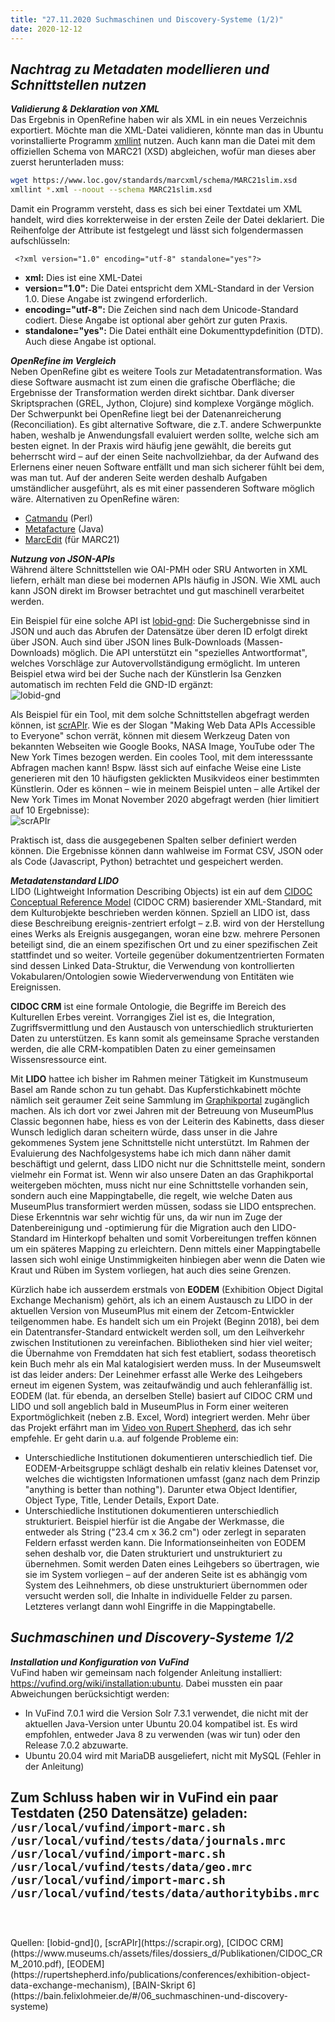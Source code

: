 ```yaml
---
title: "27.11.2020 Suchmaschinen und Discovery-Systeme (1/2)"
date: 2020-12-12
---
```


## *Nachtrag zu Metadaten modellieren und Schnittstellen nutzen*  

***Validierung & Deklaration von XML***   
Das Ergebnis in OpenRefine haben wir als XML in ein neues Verzeichnis exportiert. Möchte man die XML-Datei validieren, könnte man das in Ubuntu vorinstallierte Programm [xmllint](http://xmlsoft.org/xmllint.html) nutzen. Auch kann man die Datei mit dem offiziellen Schema von MARC21 (XSD) abgleichen, wofür man dieses aber zuerst herunterladen muss: 
```bash
wget https://www.loc.gov/standards/marcxml/schema/MARC21slim.xsd
xmllint *.xml --noout --schema MARC21slim.xsd
```

Damit ein Programm versteht, dass es sich bei einer Textdatei um XML handelt, wird dies korrekterweise in der ersten Zeile der Datei deklariert. Die Reihenfolge der Attribute ist festgelegt und lässt sich folgendermassen aufschlüsseln: 
 ```
  <?xml version="1.0" encoding="utf-8" standalone="yes"?>
  ```
* **xml:** Dies ist eine XML-Datei
* **version="1.0":** Die Datei entspricht dem XML-Standard in der Version 1.0. Diese Angabe ist zwingend erforderlich.
* **encoding="utf-8":** Die Zeichen sind nach dem Unicode-Standard codiert. Diese Angabe ist optional aber gehört zur guten Praxis.
* **standalone="yes":** Die Datei enthält eine Dokumenttypdefinition (DTD). Auch diese Angabe ist optional.

***OpenRefine im Vergleich***   
Neben OpenRefine gibt es weitere Tools zur Metadatentransformation. Was diese Software ausmacht ist zum einen die grafische Oberfläche; die Ergebnisse der Transformation werden direkt sichtbar. Dank diverser Skriptsprachen (GREL, Jython, Clojure) sind komplexe Vorgänge möglich. Der Schwerpunkt bei OpenRefine liegt bei der Datenanreicherung (Reconciliation). Es gibt alternative Software, die z.T. andere Schwerpunkte haben, weshalb je Anwendungsfall evaluiert werden sollte, welche sich am besten eignet. In der Praxis wird häufig jene gewählt, die bereits gut beherrscht wird – auf der einen Seite nachvollziehbar, da der Aufwand des Erlernens einer neuen Software entfällt und man sich sicherer fühlt bei dem, was man tut. Auf der anderen Seite werden deshalb Aufgaben umständlicher ausgeführt, als es mit einer passenderen Software möglich wäre. Alternativen zu OpenRefine wären:
* [Catmandu](https://librecat.org) (Perl)
* [Metafacture](https://github.com/metafacture/metafacture-core) (Java)
* [MarcEdit](https://marcedit.reeset.net) (für MARC21)

***Nutzung von JSON-APIs***   
Während ältere Schnittstellen wie OAI-PMH oder SRU Antworten in XML liefern, erhält man diese bei modernen APIs häufig in JSON. Wie XML auch kann JSON direkt im Browser betrachtet und gut maschinell verarbeitet werden.

Ein Beispiel für eine solche API ist [lobid-gnd](<https://lobid.org/gnd/api>): Die Suchergebnisse sind in JSON und auch das Abrufen der Datensätze über deren ID erfolgt direkt über JSON. Auch sind über JSON lines Bulk-Downloads (Massen-Downloads) möglich. Die API unterstützt ein "spezielles Antwortformat", welches Vorschläge zur Autovervollständigung ermöglicht. Im unteren Beispiel etwa wird bei der Suche nach der Künstlerin Isa Genzken automatisch im rechten Feld die GND-ID ergänzt:   
![lobid-gnd]({{site.baseurl}}/images/lobidgnd.png)

Als Beispiel für ein Tool, mit dem solche Schnittstellen abgefragt werden können, ist [scrAPIr](https://scrapir.org). Wie es der Slogan "Making Web Data APIs Accessible to Everyone" schon verrät, können mit diesem Werkzeug Daten von bekannten Webseiten wie Google Books, NASA Image, YouTube oder The New York Times bezogen werden. Ein cooles Tool, mit dem interesssante Abfragen machen kann! Bspw. lässt sich auf einfache Weise eine Liste generieren mit den 10 häufigsten geklickten Musikvideos einer bestimmten Künstlerin. Oder es können – wie in meinem Beispiel unten – alle Artikel der New York Times im Monat November 2020 abgefragt werden (hier limitiert auf 10 Ergebnisse):   
![scrAPIr]({{site.baseurl}}/images/scrapir.png)

Praktisch ist, dass die ausgegebenen Spalten selber definiert werden können. Die Ergebnisse können dann wahlweise im Format CSV, JSON oder als Code (Javascript, Python) betrachtet und gespeichert werden.

***Metadatenstandard LIDO***   
LIDO (Lightweight Information Describing Objects) ist ein auf dem [CIDOC Conceptual Reference Model](http://www.cidoc-crm.org/) (CIDOC CRM) basierender XML-Standard, mit dem Kulturobjekte beschrieben werden können. Spziell an LIDO ist, dass diese Beschreibung ereignis-zentriert erfolgt – z.B. wird von der Herstellung eines Werks als Ereignis ausgegangen, woran eine bzw. mehrere Personen beteiligt sind, die an einem spezifischen Ort und zu einer spezifischen Zeit stattfindet und so weiter. Vorteile gegenüber dokumentzentrierten Formaten sind dessen Linked Data-Struktur, die Verwendung von kontrollierten Vokabularen/Ontologien sowie Wiederverwendung von Entitäten wie Ereignissen.

**CIDOC CRM** ist eine formale Ontologie, die Begriffe im Bereich des Kulturellen Erbes vereint. Vorrangiges Ziel ist es, die Integration, Zugriffsvermittlung und den Austausch von unterschiedlich strukturierten Daten zu unterstützen. Es kann somit als gemeinsame Sprache verstanden werden, die alle CRM-kompatiblen Daten zu einer gemeinsamen Wissensressource eint.

Mit **LIDO** hattee ich bisher im Rahmen meiner Tätigkeit im Kunstmuseum Basel am Rande schon zu tun gehabt. Das Kupferstichkabinett möchte nämlich seit geraumer Zeit seine Sammlung im [Graphikportal](https://www.graphikportal.org) zugänglich machen. Als ich dort vor zwei Jahren mit der Betreuung von MuseumPlus Classic begonnen habe, hiess es von der Leiterin des Kabinetts, dass dieser Wunsch lediglich daran scheitern würde, dass unser in die Jahre gekommenes System jene Schnittstelle nicht unterstützt. Im Rahmen der Evaluierung des Nachfolgesystems habe ich mich dann näher damit beschäftigt und gelernt, dass LIDO nicht nur die Schnittstelle meint, sondern vielmehr ein Format ist. Wenn wir also unsere Daten an das Graphikportal weitergeben möchten, muss nicht nur eine Schnittstelle vorhanden sein, sondern auch eine Mappingtabelle, die regelt, wie welche Daten aus MuseumPlus transformiert werden müssen, sodass sie LIDO entsprechen. Diese Erkenntnis war sehr wichtig für uns, da wir nun im Zuge der Datenbereinigung und -optimierung für die Migration auch den LIDO-Standard im Hinterkopf behalten und somit Vorbereitungen treffen können um ein späteres Mapping zu erleichtern. Denn mittels einer Mappingtabelle lassen sich wohl einige Unstimmigkeiten hinbiegen aber wenn die Daten wie Kraut und Rüben im System vorliegen, hat auch dies seine Grenzen. 

Kürzlich habe ich ausserdem erstmals von **EODEM** (Exhibition Object Digital Exchange Mechanism) gehört, als ich an einem Austausch zu LIDO in der aktuellen Version von MuseumPlus mit einem der Zetcom-Entwickler teilgenommen habe. Es handelt sich um ein Projekt (Beginn 2018), bei dem ein Datentransfer-Standard entwickelt werden soll, um den Leihverkehr zwischen Institutionen zu vereinfachen. Bibliotheken sind hier viel weiter; die Übernahme von Fremddaten hat sich fest etabliert, sodass theoretisch kein Buch mehr als ein Mal katalogisiert werden muss. In der Museumswelt ist das leider anders: Der Leinehmer erfasst alle Werke des Leihgebers erneut im eigenen System, was zeitaufwändig und auch fehleranfällig ist. EODEM (lat. für ebenda, an derselben Stelle) basiert auf CIDOC CRM und LIDO und soll angeblich bald in MuseumPlus in Form einer weiteren Exportmöglichkeit (neben z.B. Excel, Word) integriert werden. Mehr über das Projekt erfährt man im [Video von Rupert Shepherd](https://rupertshepherd.info/publications/conferences/exhibition-object-data-exchange-mechanism), das ich sehr empfehle. Er geht darin u.a. auf folgende Probleme ein:  
* Unterschiedliche Institutionen dokumentieren unterschiedlich tief. Die EODEM-Arbeitsgruppe schlägt deshalb ein relativ kleines Datenset vor, welches die wichtigsten Informationen umfasst (ganz nach dem Prinzip "anything is better than nothing"). Darunter etwa Object Identifier, Object Type, Title, Lender Details, Export Date.
* Unterschiedliche Institutionen dokumentieren unterschiedlich strukturiert. Beispiel hierfür ist die Angabe der Werkmasse, die entweder als String ("23.4 cm x 36.2 cm") oder zerlegt in separaten Feldern erfasst werden kann. Die Informationseinheiten von EODEM sehen deshalb vor, die Daten strukturiert und unstrukturiert zu übernehmen. Somit werden Daten eines Leihgebers so übertragen, wie sie im System vorliegen – auf der anderen Seite ist es abhängig vom System des Leihnehmers, ob diese unstrukturiert übernommen oder versucht werden soll, die Inhalte in individuelle Felder zu parsen. Letzteres verlangt dann wohl Eingriffe in die Mappingtabelle.

## *Suchmaschinen und Discovery-Systeme 1/2*   

***Installation und Konfiguration von VuFind***    
VuFind haben wir gemeinsam nach folgender Anleitung installiert: https://vufind.org/wiki/installation:ubuntu. Dabei mussten ein paar Abweichungen berücksichtigt werden:
* In VuFind 7.0.1 wird die Version Solr 7.3.1 verwendet, die nicht mit der aktuellen Java-Version unter Ubuntu 20.04 kompatibel ist. Es wird empfohlen, entweder Java 8 zu verwenden (was wir tun) oder den Release 7.0.2 abzuwarte.
* Ubuntu 20.04 wird mit MariaDB ausgeliefert, nicht mit MySQL (Fehler in der Anleitung)

Zum Schluss haben wir in VuFind ein paar Testdaten (250 Datensätze) geladen:
    ```
    /usr/local/vufind/import-marc.sh /usr/local/vufind/tests/data/journals.mrc
    /usr/local/vufind/import-marc.sh /usr/local/vufind/tests/data/geo.mrc
    /usr/local/vufind/import-marc.sh /usr/local/vufind/tests/data/authoritybibs.mrc
    ```   
<br>
---  
<br>
Quellen: [lobid-gnd](<https://lobid.org/gnd/api>), [scrAPIr](https://scrapir.org), [CIDOC CRM](https://www.museums.ch/assets/files/dossiers_d/Publikationen/CIDOC_CRM_2010.pdf), [EODEM](https://rupertshepherd.info/publications/conferences/exhibition-object-data-exchange-mechanism), [BAIN-Skript 6](https://bain.felixlohmeier.de/#/06_suchmaschinen-und-discovery-systeme)

